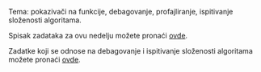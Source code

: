 Tema: pokazivači na funkcije, debagovanje, profajliranje, ispitivanje složenosti algoritama.

Spisak zadataka za ovu nedelju možete pronaći [ovde](https://raw.githubusercontent.com/MATFp2/p2i/main/cas_6/cas_6.pdf).

Zadatke koji se odnose na debagovanje i ispitivanje složenosti algoritama možete pronaći [ovde](http://www.matf.bg.ac.rs/p/files/139-cas6_dodatak.pdf).
